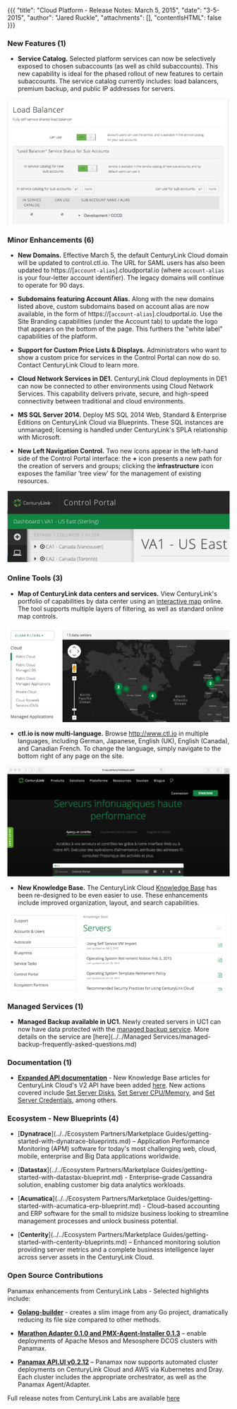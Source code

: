 {{{
  "title": "Cloud Platform - Release Notes: March 5, 2015",
  "date": "3-5-2015",
  "author": "Jared Ruckle",
  "attachments": [],
  "contentIsHTML": false
}}}


### New Features (1)

* **Service Catalog.** Selected platform services can now be selectively exposed to chosen subaccounts (as well as child subaccounts). This new capability is ideal for the phased rollout of new features to certain subaccounts. The service catalog currently includes: load balancers, premium backup, and public IP addresses for servers.

![Service Catalog](../../images/service-catalog-01.png)


### Minor Enhancements (6)

* **New Domains.** Effective March 5, the default CenturyLink Cloud domain will be updated to control.ctl.io.  The URL for SAML users has also been updated to https://[`account-alias`].cloudportal.io (where `account-alias` is your four-letter account identifier). The legacy domains will continue to operate for 90 days.

* **Subdomains featuring Account Alias.** Along with the new domains listed above, custom subdomains based on account alias are now available, in the form of https://[`account-alias`].cloudportal.io. Use the Site Branding capabilities (under the Account tab) to update the logo that appears on the bottom of the page. This furthers the "white label" capabilities of the platform.

* **Support for Custom Price Lists & Displays.** Administrators who want to show a custom price for services in the Control Portal can now do so. Contact CenturyLink Cloud to learn more.

* **Cloud Network Services in DE1.** CenturyLink Cloud deployments in DE1 can now be connected to other environments using Cloud Network Services.  This capability delivers private, secure, and high-speed connectivity between traditional and cloud environments.

* **MS SQL Server 2014.** Deploy MS SQL 2014 Web, Standard & Enterprise Editions on CenturyLink Cloud via Blueprints.  These SQL instances are unmanaged; licensing is handled under CenturyLink's SPLA relationship with Microsoft.

* **New Left Navigation Control.** Two new icons appear in the left-hand side of the Control Portal interface: the **+** icon presents a new path for the creation of servers and groups; clicking the **infrastructure** icon exposes the familiar 'tree view' for the management of existing resources.

![Left Navigation](../../images/left-nav-01.png)


### Online Tools (3)

* **Map of CenturyLink data centers and services.** View CenturyLink's portfolio of capabilities by data center using an [interactive map](http://www.ctl.io/data-centers/) online.  The tool supports multiple layers of filtering, as well as standard online map controls.

![Online Map of Services & Locations](../../images/datacenter-capabilities-map-01.png)

* **ctl.io is now multi-language.** Browse http://www.ctl.io in multiple languages, including German, Japanese, English (UK), English (Canada), and Canadian French. To change the language, simply navigate to the bottom right of any page on the site.

![Multi-language Site](../../images/multilanguage-website-01.png)
* **New Knowledge Base.** The CenturyLink Cloud [Knowledge Base](http://www.ctl.io/knowledge-base) has been re-designed to be even easier to use. These enhancements include improved organization, layout, and search capabilities.

![Online Knowledge Base](../../images/knowledge-base-online-01.png)


### Managed Services (1)
* **Managed Backup available in UC1.** Newly created servers in UC1 can now have data protected with the [managed backup service](http://www.ctl.io/managed-services/backup). More details on the service are [here](../../Managed Services/managed-backup-frequently-asked-questions.md)


### Documentation (1)
* [**Expanded API documentation**](http://www.ctl.io/api-docs/v2/) - New Knowledge Base articles for CenturyLink Cloud's V2 API have been added [here](http://www.ctl.io/api-docs/v2/). New actions covered include [Set Server Disks](http://www.ctl.io/api-docs/v2/#servers-set-server-disks), [Set Server CPU/Memory](http://www.ctl.io/api-docs/v2/#servers-set-server-cpumemory), and [Set Server Credentials](http://www.ctl.io/api-docs/v2/#servers-set-server-credentials), among others.


### Ecosystem - New Blueprints (4)

* [**Dynatrace**](../../Ecosystem Partners/Marketplace Guides/getting-started-with-dynatrace-blueprints.md) – Application Performance Monitoring (APM) software for today's most challenging web, cloud, mobile, enterprise and Big Data applications worldwide.


* [**Datastax**](../../Ecosystem Partners/Marketplace Guides/getting-started-with-datastax-blueprint.md) - Enterprise–grade Cassandra solution, enabling customer big data analytics workloads.


* [**Acumatica**](../../Ecosystem Partners/Marketplace Guides/getting-started-with-acumatica-erp-blueprint.md) - Cloud–based accounting and ERP software for the small to midsize business looking to streamline management processes and unlock business potential.

* [**Centerity**](../../Ecosystem Partners/Marketplace Guides/getting-started-with-centerity-blueprints.md) – Enhanced monitoring solution providing server metrics and a complete business intelligence layer across  server assets in the CenturyLink Cloud.

### Open Source Contributions
Panamax enhancements from CenturyLink Labs - Selected highlights include:

* [**Golang-builder**](http://www.centurylinklabs.com/small-docker-images-for-go-apps/) - creates a slim image from any Go project, dramatically reducing its file size compared to other methods.

* [**Marathon Adapter 0.1.0  and PMX-Agent-Installer 0.1.3**](http://www.centurylinklabs.com/deploy-to-a-mesosphere-cluster-with-the-panamax-marathon-adapter/) – enable deployments of Apache Mesos and Mesosphere DCOS clusters with Panamax.

* [**Panamax API.UI v0.2.12**](http://www.centurylinklabs.com/automated-deployment-endpoint-creation-with-panamax/) – Panamax now supports automated cluster deployments on CenturyLink Cloud and AWS via Kubernetes and Dray. Each cluster includes the appropriate orchestrator, as well as the Panamax Agent/Adapter.

Full release notes from CenturyLink Labs are available [here](https://github.com/CenturyLinkLabs/panamax-ui/wiki/Release-Notes)
